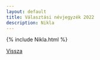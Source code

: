 ```yaml
---
layout: default
title: Választási névjegyzék 2022
description: Nikla
---
```


{% include Nikla.html %}

[Vissza](./)